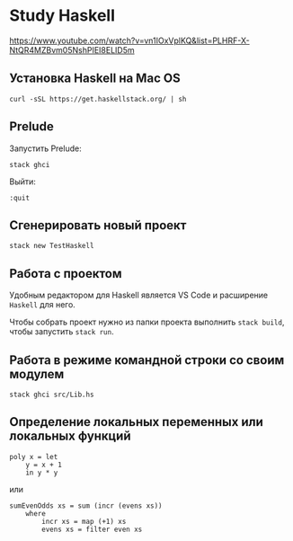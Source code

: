 # Study Haskell

https://www.youtube.com/watch?v=vn1IOxVplKQ&list=PLHRF-X-NtQR4MZBvm05NshPIEI8ELID5m

## Установка Haskell на Mac OS

```
curl -sSL https://get.haskellstack.org/ | sh
```

## Prelude

Запустить Prelude:

```
stack ghci
```

Выйти:

```
:quit
```

## Сгенерировать новый проект

```
stack new TestHaskell
```

## Работа с проектом

Удобным редактором для Haskell является VS Code и расширение `Haskell` для него.

Чтобы собрать проект нужно из папки проекта выполнить `stack build`, чтобы запустить `stack run`.

## Работа в режиме командной строки со своим модулем

```
stack ghci src/Lib.hs
```

## Определение локальных переменных или локальных функций

```
poly x = let
    y = x + 1
    in y * y
```

или

```
sumEvenOdds xs = sum (incr (evens xs))
    where
        incr xs = map (+1) xs
        evens xs = filter even xs
```